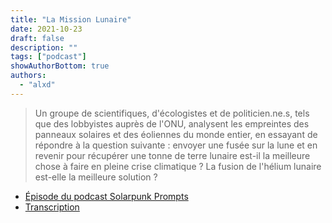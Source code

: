 ```yaml
---
title: "La Mission Lunaire"
date: 2021-10-23
draft: false
description: ""
tags: ["podcast"]
showAuthorBottom: true
authors:
  - "alxd"
---
```


> Un groupe de scientifiques, d'écologistes et de politicien.ne.s, tels que des lobbyistes auprès de l'ONU, analysent les empreintes des panneaux solaires et des éoliennes du monde entier, en essayant de répondre à la question suivante : envoyer une fusée sur la lune et en revenir pour récupérer une tonne de terre lunaire est-il la meilleure chose à faire en pleine crise climatique ? La fusion de l'hélium lunaire est-elle la meilleure solution ?

- [Épisode du podcast Solarpunk Prompts](https://podcast.tomasino.org/@SolarpunkPrompts/episodes/the-moonshot)
- [Transcription](https://wiki.tomasino.org/writing/Solarpunk-Prompts---The-Moonshot)

